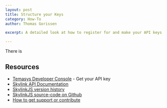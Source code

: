 ```yaml
---
layout: post
title: Structure your Keys
category: How-To
author: Thomas Gorissen

excerpt: A detailed look at how to register for and make your API keys work with your development environment.

---
```


There is



## Resources

- [Temasys Developer Console](https://developer.temasys.com.sg) - Get your API key
- [Skylink API Documentation](http://cdn.temasys.com.sg/skyway/skywayjs/latest/doc/classes/Skylink.html)
- [SkylinkJS version history](https://github.com/Temasys/SkylinkJS/releases)
- [SkylinkJS source-code on Github](http://github.com/Temasys/SkylinkJS)
- [How to get support or contribute](http://temasys.github.io/support)


